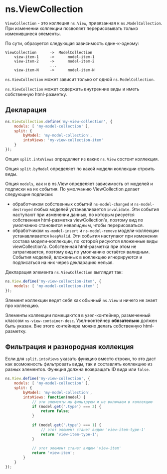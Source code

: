 # ns.ViewCollection

`ViewCollection` - это коллеция `ns.View`, привязанная к `ns.ModelCollection`.
При изменении коллекции позволяет перерисовывать только изменившиеся элементы.

По сути, образуется следующая зависимость один-к-одному:
```
ViewCollection      ->  ModelCollection
    view-item-1     ->      model-item-1
    view-item-2     ->      model-item-2
                    ...
    view-item-N     ->      model-item-N
```

`ns.ViewCollection` может зависит только от одной `ns.ModelCollection`.

`ns.ViewCollection` может содержать внутренние виды и иметь собственную html-разметку.

## Декларация

```js
ns.ViewCollection.define('my-view-collection', {
    models: [ 'my-model-collection' ],
    split: {
        byModel: 'my-model-collection',
        intoViews: 'my-view-collection-item'
    }
});
```

Опция `split.intoViews` определяет из каких `ns.View` состоит коллекция.

Опция `split.byModel` определяет по какой модели коллекции строить виды.

Опция `models`, как и в ns.View определяет зависимость от моделей и подписки на их события.
По умолчанию ViewCollection делает следующие подписки:
 - обработчиком собственных событий `ns-model-changed` и `ns-model-destroyed` любых моделей устанавливается `invalidate`. Эти события наступают при изменении данных, по которым рисуется собственная html-разметка viewCollection'а, поэтому вид по умолчанию становится невалидным, чтобы перерисоваться.
 - обработчиком `ns-model-insert` и `ns-model-remove` модели-коллекции устанавливается `keepValid`. Эти события наступают при изменении состава модели-коллекции, по которой рисуются вложенные виды viewCollection'а. Собственная html-разметка при этом не затрагивается, поэтому вид по умолчанию остаётся валидным.
События моделей, вложенных в коллекцию игнорируются и подписаться на них через декларацию нельзя.


Декларация элемента `ns.ViewCollection` выглядит так:
```js
ns.View.define('my-view-collection-item', {
    models: [ 'my-model-collection-item' ]
});
```
Элемент коллекции ведет себя как обычный `ns.View` и ничего не знает про коллекцию.

Элементы коллекции помещаются в узел-контейнер, размеченный классом `ns-view-container-desc`.
Узел-контейнер **обязательно** должен быть указан. Вне этого контейнера можно делать собcтвенную html-разметку.

## Фильтрация и разнородная коллекция
Если для `split.intoViews` указать функцию вместо строки, то это даст как возможность фильтровать виды, так и составлять коллекцию из разных элементов.
Функция должна возвращать ID вида или `false`.

```js
ns.View.define('my-view-collection', {
    models: [ 'my-model-collection' ],
    split: {
        byModel: 'my-model-collection',
        intoViews: function(model) {
            // эти элементы мы фильтруем и не включаем в коллекцию
            if (model.get('.type') === 3) {
                return false;
            }
            
            if (model.get('.type') === 1) {
                // этот элемент станет видом 'view-item-type-1'
                return 'view-item-type-1';
            }
            
            // этот элемент станет видом 'view-item'
            return 'view-item';
        }
    }
});
```
